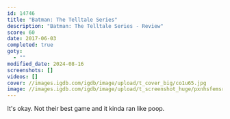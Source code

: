 ```yaml
---
id: 14746
title: "Batman: The Telltale Series"
description: "Batman: The Telltale Series - Review"
score: 60
date: 2017-06-03
completed: true
goty:
  - ""
modified_date: 2024-08-16
screenshots: []
videos: []
cover: //images.igdb.com/igdb/image/upload/t_cover_big/co1u65.jpg
image: //images.igdb.com/igdb/image/upload/t_screenshot_huge/pxnhsfemsrh0jsarorr9.jpg
---
```

It's okay. Not their best game and it kinda ran like poop.